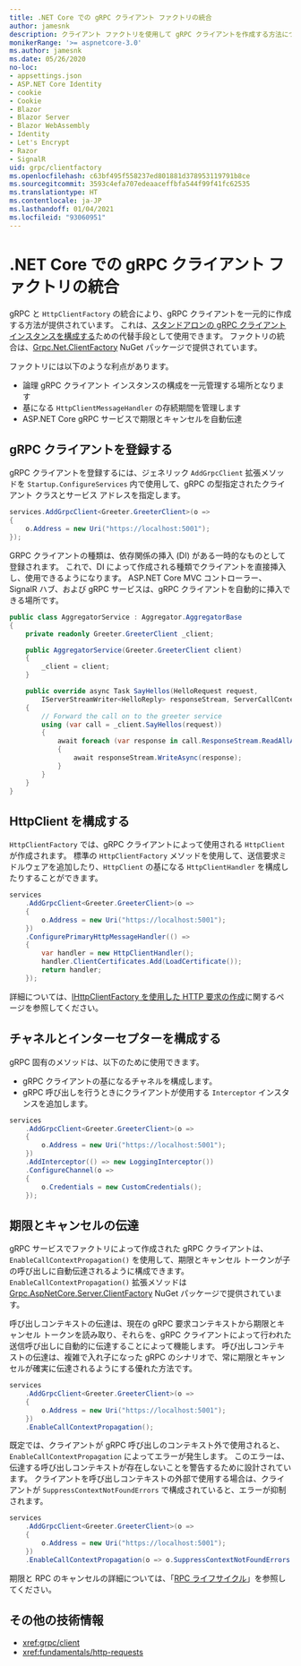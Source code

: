 ```yaml
---
title: .NET Core での gRPC クライアント ファクトリの統合
author: jamesnk
description: クライアント ファクトリを使用して gRPC クライアントを作成する方法について説明します。
monikerRange: '>= aspnetcore-3.0'
ms.author: jamesnk
ms.date: 05/26/2020
no-loc:
- appsettings.json
- ASP.NET Core Identity
- cookie
- Cookie
- Blazor
- Blazor Server
- Blazor WebAssembly
- Identity
- Let's Encrypt
- Razor
- SignalR
uid: grpc/clientfactory
ms.openlocfilehash: c63bf495f558237ed801881d378953119791b8ce
ms.sourcegitcommit: 3593c4efa707edeaaceffbfa544f99f41fc62535
ms.translationtype: HT
ms.contentlocale: ja-JP
ms.lasthandoff: 01/04/2021
ms.locfileid: "93060951"
---
```

# <a name="grpc-client-factory-integration-in-net-core"></a>.NET Core での gRPC クライアント ファクトリの統合

gRPC と `HttpClientFactory` の統合により、gRPC クライアントを一元的に作成する方法が提供されています。 これは、[スタンドアロンの gRPC クライアント インスタンスを構成する](xref:grpc/client)ための代替手段として使用できます。 ファクトリの統合は、[Grpc.Net.ClientFactory](https://www.nuget.org/packages/Grpc.Net.ClientFactory) NuGet パッケージで提供されています。

ファクトリには以下のような利点があります。

* 論理 gRPC クライアント インスタンスの構成を一元管理する場所となります
* 基になる `HttpClientMessageHandler` の存続期間を管理します
* ASP.NET Core gRPC サービスで期限とキャンセルを自動伝達

## <a name="register-grpc-clients"></a>gRPC クライアントを登録する

gRPC クライアントを登録するには、ジェネリック `AddGrpcClient` 拡張メソッドを `Startup.ConfigureServices` 内で使用して、gRPC の型指定されたクライアント クラスとサービス アドレスを指定します。

```csharp
services.AddGrpcClient<Greeter.GreeterClient>(o =>
{
    o.Address = new Uri("https://localhost:5001");
});
```

GRPC クライアントの種類は、依存関係の挿入 (DI) がある一時的なものとして登録されます。 これで、DI によって作成される種類でクライアントを直接挿入し、使用できるようになります。 ASP.NET Core MVC コントローラー、SignalR ハブ、および gRPC サービスは、gRPC クライアントを自動的に挿入できる場所です。

```csharp
public class AggregatorService : Aggregator.AggregatorBase
{
    private readonly Greeter.GreeterClient _client;

    public AggregatorService(Greeter.GreeterClient client)
    {
        _client = client;
    }

    public override async Task SayHellos(HelloRequest request,
        IServerStreamWriter<HelloReply> responseStream, ServerCallContext context)
    {
        // Forward the call on to the greeter service
        using (var call = _client.SayHellos(request))
        {
            await foreach (var response in call.ResponseStream.ReadAllAsync())
            {
                await responseStream.WriteAsync(response);
            }
        }
    }
}
```

## <a name="configure-httpclient"></a>HttpClient を構成する

`HttpClientFactory` では、gRPC クライアントによって使用される `HttpClient` が作成されます。 標準の `HttpClientFactory` メソッドを使用して、送信要求ミドルウェアを追加したり、`HttpClient` の基になる `HttpClientHandler` を構成したりすることができます。

```csharp
services
    .AddGrpcClient<Greeter.GreeterClient>(o =>
    {
        o.Address = new Uri("https://localhost:5001");
    })
    .ConfigurePrimaryHttpMessageHandler(() =>
    {
        var handler = new HttpClientHandler();
        handler.ClientCertificates.Add(LoadCertificate());
        return handler;
    });
```

詳細については、[IHttpClientFactory を使用した HTTP 要求の作成](xref:fundamentals/http-requests)に関するページを参照してください。

## <a name="configure-channel-and-interceptors"></a>チャネルとインターセプターを構成する

gRPC 固有のメソッドは、以下のために使用できます。

* gRPC クライアントの基になるチャネルを構成します。
* gRPC 呼び出しを行うときにクライアントが使用する `Interceptor` インスタンスを追加します。

```csharp
services
    .AddGrpcClient<Greeter.GreeterClient>(o =>
    {
        o.Address = new Uri("https://localhost:5001");
    })
    .AddInterceptor(() => new LoggingInterceptor())
    .ConfigureChannel(o =>
    {
        o.Credentials = new CustomCredentials();
    });
```

## <a name="deadline-and-cancellation-propagation"></a>期限とキャンセルの伝達

gRPC サービスでファクトリによって作成された gRPC クライアントは、`EnableCallContextPropagation()` を使用して、期限とキャンセル トークンが子の呼び出しに自動伝達されるように構成できます。 `EnableCallContextPropagation()` 拡張メソッドは [Grpc.AspNetCore.Server.ClientFactory](https://www.nuget.org/packages/Grpc.AspNetCore.Server.ClientFactory) NuGet パッケージで提供されています。

呼び出しコンテキストの伝達は、現在の gRPC 要求コンテキストから期限とキャンセル トークンを読み取り、それらを、gRPC クライアントによって行われた送信呼び出しに自動的に伝達することによって機能します。 呼び出しコンテキストの伝達は、複雑で入れ子になった gRPC のシナリオで、常に期限とキャンセルが確実に伝達されるようにする優れた方法です。

```csharp
services
    .AddGrpcClient<Greeter.GreeterClient>(o =>
    {
        o.Address = new Uri("https://localhost:5001");
    })
    .EnableCallContextPropagation();
```

既定では、クライアントが gRPC 呼び出しのコンテキスト外で使用されると、`EnableCallContextPropagation` によってエラーが発生します。 このエラーは、伝達する呼び出しコンテキストが存在しないことを警告するために設計されています。 クライアントを呼び出しコンテキストの外部で使用する場合は、クライアントが `SuppressContextNotFoundErrors` で構成されていると、エラーが抑制されます。

```csharp
services
    .AddGrpcClient<Greeter.GreeterClient>(o =>
    {
        o.Address = new Uri("https://localhost:5001");
    })
    .EnableCallContextPropagation(o => o.SuppressContextNotFoundErrors = true);
```

期限と RPC のキャンセルの詳細については、「[RPC ライフサイクル](https://www.grpc.io/docs/guides/concepts/#rpc-life-cycle)」を参照してください。

## <a name="additional-resources"></a>その他の技術情報

* <xref:grpc/client>
* <xref:fundamentals/http-requests>
